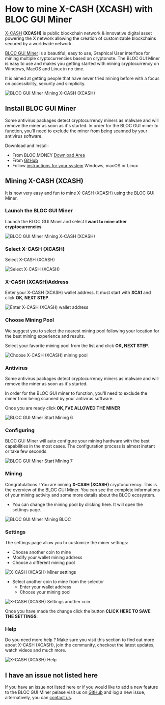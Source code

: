 # **How to mine X-CASH (XCASH) with BLOC GUI Miner**

[X-CASH](https://www.x-network.io/xcash/) **(XCASH)** is public blockchain network & innovative digital asset powering the X network allowing the creation of customizable blockchains secured by a worldwide network.

[BLOC GUI Miner](../mining/BLOC-GUI-Miner.md) is a beautiful, easy to use, Graphical User interface for mining multiple cryptocurrencies based on cryptonote. The BLOC GUI Miner is easy to use and makes you getting started with mining cryptocurrency on Windows, MacOS and Linux in no time.

It is aimed at getting people that have never tried mining before with a focus on accessibility, security and simplicity.

![BLOC GUI Miner Mining X-CASH (XCASH)](images/BLOC-GUI-MINER/BLOC-GUI-Miner-v1.1.2-mining-XHV.jpg)

## **Install BLOC GUI Miner**

Some antivirus packages detect cryptocurrency miners as malware and will remove the miner as soon as it's started. In order for the BLOC GUI miner to function, you'll need to exclude the miner from being scanned by your antivirus software.

Download and Install:

- From BLOC.MONEY [Download Area](https://bloc.money/download)
- From [GitHub](https://github.com/furiousteam/GUI-miner/releases/latest)
- Follow [instructions for your system](../mining/BLOC-GUI-Miner-using.md) Windows, macOS or Linux 

## **Mining X-CASH (XCASH)**

It is now very easy and fun to mine X-CASH (XCASH) using the BLOC GUI Miner.

### **Launch the BLOC GUI Miner**

Launch the BLOC GUI Miner and select **I want to mine other cryptocurrencies**

![BLOC GUI Miner Mining X-CASH (XCASH)](images/BLOC-GUI-MINER/BLOC-GUI-Miner-v0.0.3-miner-setup.png)

### **Select X-CASH (XCASH)**

Select X-CASH (XCASH)

![Select X-CASH (XCASH)](images/BLOC-GUI-MINER/XMRIG.png)

### **X-CASH (XCASH)Address**

Enter your X-CASH (XCASH) wallet address. It must start with **XCA1** and click **OK, NEXT STEP**.

![Enter X-CASH (XCASH) wallet address](images/BLOC-GUI-MINER/xcash-address.png)

### **Choose Mining Pool**

We suggest you to select the nearest mining pool following your location for the best mining experience and results.

Select your favorite mining pool from the list and click **OK, NEXT STEP**.

![Choose X-CASH (XCASH) mining pool](images/BLOC-GUI-MINER/xcash-pool.png)

### **Antivirus**

Some antivirus packages detect cryptocurrency miners as malware and will remove the miner as soon as it's started.

In order for the BLOC GUI miner to function, you'll need to exclude the miner from being scanned by your antivirus software.

Once you are ready click **OK,I'VE ALLOWED THE MINER**

![BLOC GUI Miner Start Mining 6](images/BLOC-GUI-MINER/BLOC-GUI-Miner-v0.0.3-antivirus.png)

### **Configuring**

BLOC GUI Miner will auto configure your mining hardware with the best capabilities in the most cases. The configuration process is almost instant or take few seconds.

![BLOC GUI Miner Start Mining 7](images/BLOC-GUI-MINER/BLOC-GUI-Miner-v0.0.3-ready.png)

### **Mining**

Congratulations ! You are mining **X-CASH (XCASH)** cryptocurrency. This is the overview of the BLOC GUI Miner. You can see the complete informations of your mining activity and some more details about the BLOC ecosystem.

- You can change the mining pool by clicking here. It will open the settings page.

![BLOC GUI Miner Mining BLOC](images/BLOC-GUI-MINER/xcash-mining.png)

### **Settings** <a name="X-CASH (XCASH)-settings"></a>

The settings page allow you to customize the miner settings:

- Choose another coin to mine
- Modify your wallet mining address
- Choose a different mining pool

![X-CASH (XCASH) Miner settings](images/BLOC-GUI-MINER/xcash-settings.png)

- Select another coin to mine from the selector
    * Enter your wallet address
    * Choose your mining pool

![X-CASH (XCASH) Settings another coin](images/BLOC-GUI-MINER/xcash-settings2.png)

Once you have made the change click the button **CLICK HERE TO SAVE THE SETTINGS**.

### **Help**

Do you need more help ? Make sure you visit this section to find out more about X-CASH (XCASH), join the community, checkout the latest updates, watch videos and much more.

![X-CASH (XCASH) Help](images/BLOC-GUI-MINER/xcash-help.png)

## **I have an issue not listed here**

If you have an issue not listed here or if you would like to add a new feature to the BLOC GUI Miner pelase visit us on [GitHub](https://github.com/furiousteam/GUI-miner) and log a new issue, alternatively, you can [contact us](../about/Community.md).